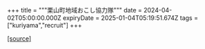 +++
title = """栗山町地域おこし協力隊"""
date = 2024-04-02T05:00:00.000Z
expiryDate = 2025-01-04T05:19:51.674Z
tags = ["kuriyama","recruit"]
+++


[[source]](https://www.town.kuriyama.hokkaido.jp/soshiki/31/630.html)
